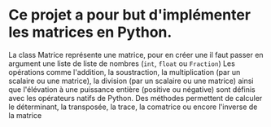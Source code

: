 # Ce projet a pour but d'implémenter les matrices en Python.

La class Matrice représente une matrice, pour en créer une il faut passer en argument une liste de liste de nombres (`int`, `float` ou `Fraction`)
Les opérations comme l'addition, la soustraction, la multiplication (par un scalaire ou une matrice), la division (par un scalaire ou une matrice) ainsi que l'élévation à une puissance entière (positive ou négative) sont définis avec les opérateurs natifs de Python.
Des méthodes permettent de calculer le déterminant, la transposée, la trace, la comatrice ou encore l'inverse de la matrice